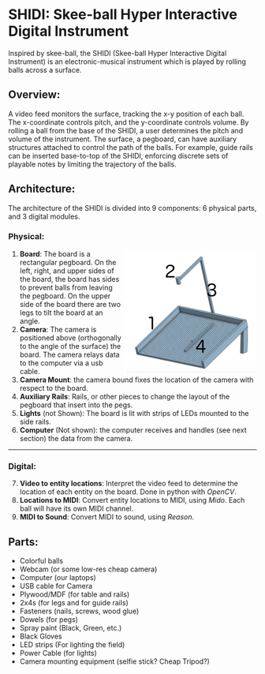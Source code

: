 # SHIDI: Skee-ball Hyper Interactive Digital Instrument
Inspired by skee-ball, the SHIDI (Skee-ball Hyper Interactive Digital Instrument) is an electronic-musical instrument which is played by rolling balls across a surface.  

## Overview:
A video feed monitors the surface, tracking the x-y position of each ball. The x-coordinate controls pitch, and the y-coordinate controls volume. By rolling a ball from the base of the SHIDI, a user determines the pitch and volume of the instrument.
The surface, a pegboard, can have auxiliary structures attached to control the path of the balls. For example, guide rails can be inserted base-to-top of the SHIDI, enforcing discrete sets of playable notes by limiting the trajectory of the balls. 

## Architecture:
The architecture of the SHIDI is divided into 9 components: 6 physical parts, and 3 digital modules.

### Physical:
<img align="right" src="./mockups/SHIDI_mockup.png" height="250"> 

1. **Board**: The board is a rectangular pegboard. On the left, right, and upper sides of the board, the board has sides to prevent balls from leaving the pegboard. On the upper side of the board there are two legs to tilt the board at an angle.
2. **Camera**: The camera is positioned above (orthogonally to the angle of the surface) the board. The camera relays data to the computer via a usb cable.
3. **Camera Mount**: the camera bound fixes the location of the camera with respect to the board.
4. **Auxiliary Rails**: Rails, or other pieces to change the layout of the pegboard that insert into the pegs.
5. **Lights** (not Shown): The board is lit with strips of LEDs mounted to the side rails.
6. **Computer** (Not shown): the computer receives and handles (see next section) the data from the camera.

---
### Digital:
7. **Video to entity locations**: Interpret the video feed to determine the location of each entity on the board. Done in python with *OpenCV*. 
8. **Locations to MIDI**: Convert entity locations to MIDI, using *Mido*. Each ball will have its own MIDI channel. 
9. **MIDI to Sound**:  Convert MIDI to sound, using *Reason*.

## Parts:
- Colorful balls
- Webcam (or some low-res cheap camera)
- Computer (our laptops)
- USB cable for Camera
- Plywood/MDF (for table and rails)
- 2x4s (for legs and for guide rails)
- Fasteners (nails, screws, wood glue)
- Dowels (for pegs)
- Spray paint (Black, Green, etc.)
- Black Gloves
- LED strips (For lighting the field)
- Power Cable (for lights)
- Camera mounting equipment (selfie stick? Cheap Tripod?)

